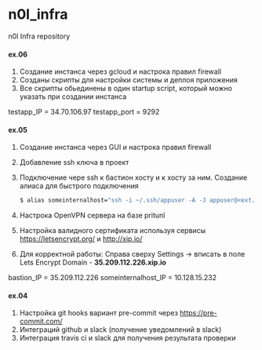 # n0l_infra
n0l Infra repository

#### ex.06

1. Создание инстанса через gcloud и настрока правил firewall
2. Созданы скрипты для настройки системы и деплоя приложения
3. Все скрипты обьединены в один startup script, который можно указать при создании инстанса

testapp_IP = 34.70.106.97
testapp_port = 9292

#### ex.05

1. Создание инстанса через GUI и настрока правил firewall

2. Добавление ssh ключа в проект

3. Подключение чере ssh  к бастион хосту и к хосту за ним. Создание алиаса для быстрого подключения

   ```bash
   $ alias someinternalhost="ssh -i ~/.ssh/appuser -A -J appuser@<ext. IP> appuser@<int. IP>"
   ```

4. Настрока OpenVPN сервера на базе pritunl

5. Настройка валидного сертификата используя сервисы https://letsencrypt.org/ и http://xip.io/ 

6. Для корректной работы:  Справа сверху Settings -> вписать в поле Lets Encrypt Domain - **35.209.112.226.xip.io**

bastion_IP = 35.209.112.226
someinternalhost_IP = 10.128.15.232

#### ex.04

1.  Настройка git hooks вариант pre-commit через https://pre-commit.com/
2. Интеграций github и slack (получение уведомлений в slack)
3. Интеграция travis ci и slack для получения результата проверки

